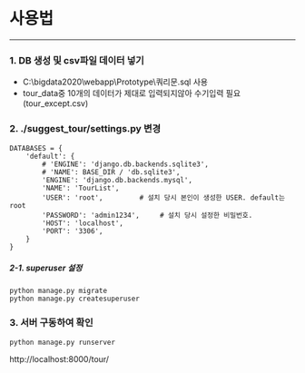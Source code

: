 # 사용법
---
### 1. DB 생성 및 csv파일 데이터 넣기
- C:\bigdata2020\webapp\Prototype\쿼리문.sql 사용
- tour_data중 10개의 데이터가 제대로 입력되지않아 수기입력 필요 (tour_except.csv)

### 2. ./suggest_tour/settings.py 변경
```console
DATABASES = {
    'default': {
        # 'ENGINE': 'django.db.backends.sqlite3',
        # 'NAME': BASE_DIR / 'db.sqlite3',
        'ENGINE': 'django.db.backends.mysql',
        'NAME': 'TourList',
        'USER': 'root',         # 설치 당시 본인이 생성한 USER. default는 root
        'PASSWORD': 'admin1234',     # 설치 당시 설정한 비밀번호.
        'HOST': 'localhost',
        'PORT': '3306',
    }
}
```

##### 2-1. superuser 설정
```console
python manage.py migrate
python manage.py createsuperuser
```  

### 3. 서버 구동하여 확인 
```console
python manage.py runserver
```
http://localhost:8000/tour/
